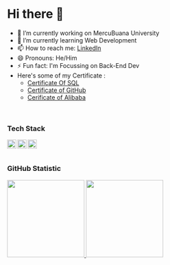 Hi there 👋
==

- 🔭 I’m currently working on MercuBuana University
- 🌱 I’m currently learning Web Development
- 📫 How to reach me: [LinkedIn](https://www.linkedin.com/in/muhammad-arfan-933913293/)
- 😄 Pronouns: He/Him
- ⚡ Fun fact: I'm Focussing on Back-End Dev
- Here's some of my Certificate :
  - [Certificate Of SQL](https://github.com/Vannn76/Vannn76/files/13161079/sertifikat_course_600_3279783_130923193624.pdf)
  - [Certificate of GitHub](https://github.com/Vannn76/Vannn76/files/13161321/sertifikat_course_dicoding_GitHub.pdf)
  - [Cerificate of Alibaba](https://github.com/Vannn76/Vannn76/assets/148648863/3a8912c9-f596-4b8e-a000-67200d75f514)


<br>

### Tech Stack
  <a href="#"><img align="left" alt="JavaScript" title="JavaScript" width="21px" src="https://upload.wikimedia.org/wikipedia/commons/9/99/Unofficial_JavaScript_logo_2.svg" /></a>
  <a href="https://nodejs.org/"><img align="left" alt="NodeJS" title="NodeJS" width="21px" src="https://seeklogo.com/images/N/nodejs-logo-FBE122E377-seeklogo.com.png" /></a>
  <a href="https://reactjs.org/"><img align="left" alt="React" title="React" width="21px" src="https://cdn.worldvectorlogo.com/logos/react-2.svg" /></a>
<br>
<br>

### GitHub Statistic
<p align="left">
<a href="https://github.com/Vannn76">
  <img height="180em" src="https://github-readme-stats-eight-theta.vercel.app/api?username=penuliscode&show_icons=true&theme=algolia&include_all_commits=true&count_private=true"/>
  <img height="180em" src="https://github-readme-stats-eight-theta.vercel.app/api/top-langs/?username=penuliscode&layout=compact&layout=compact&theme=algolia"/>
</a>
</p>
